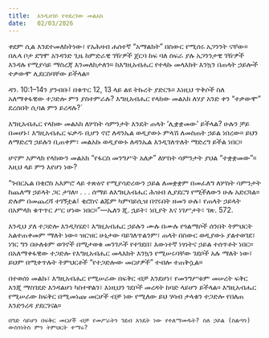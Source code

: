 ```yaml
---
title:  እንዲዘገይ የተደረገው መልአክ
date:   02/03/2026
---
```


ቀደም ሲል እንደተመለከትነው፣ የአሕዛብ ሐሰተኛ “አማልክት” በስውር የሚሰሩ አጋንንት ናቸው። በሌላ ቦታ ደግሞ አንዳንድ ጊዜ ከምድራዊ ገዥዎች ጀርባ ከፍ ባለ ስፍራ ያሉ አጋንንታዊ ገዥዎች እንዳሉ የሚያሳይ ማስረጃ እንመለከታለን። ከእግዚአብሔር የተላኩ መላእክት እንኳን በጠላት ኃይሎች ተቃውሞ ሊደርስባቸው ይችላል።

ዳን. 10:1–14ን ያንብቡ፤ በቁጥር 12, 13 ላይ ልዩ ትኩረት ያድርጉ። እነዚህ ጥቅሶች ስለ አለማቀፋዊው ተጋድሎ ምን ያስተምራሉ? እግዚአብሔር የላከው መልአክ ለሃያ አንድ ቀን “ተቃውሞ” ደረሰበት ሲባል ምን ይረዳሉ?`

እግዚአብሔር የላከው መልአክ ለሦስት ሳምንታት እንዴት ጠላት ‘ሊቋቋመው’ ይችላል? ሁሉን ቻይ በመሆኑ፣ እግዚአብሔር ፍቃዱ ቢሆን ኖሮ ለዳንኤል ወዲያውኑ ምላሽ ለመስጠት ኃይል ነበረው። ይህን ለማድረግ ኃይሉን ቢጠቀም፣ መልአኩ ወዲያውኑ ለዳንኤል እንዲገለጥለት ማድረግ ይችል ነበር።

ሆኖም አምላክ የላከውን መልአክ “የፋርስ መንግሥት አለቃ” ለሦስት ሳምንታት ያህል “ተቋቋመው”። እዚህ ላይ ምን እየሆነ ነው?

“ገብርኤል በቂሮስ አእምሮ ላይ ተጽዕኖ የሚያሳድረውን ኃይል ለመቋቋም በመፈለግ ለሦስት ሳምንታት ከጨለማ ኃይላት ጋር ታገለ። . . . ሰማይ ለእግዚአብሔር ሕዝብ ሊያደርግ የሚችለውን ሁሉ አድርጓል። ድሉም በመጨረሻ ተገኝቷል፤ ቂሮስና ልጁም ካምባይሲዝ በኖሩበት ዘመን ሁሉ፣ የጠላት ኃይላት በአምላክ ቁጥጥር ሥር ሆነው ነበር።”—ኤለን ጂ. ኋይት፣ ነቢያት እና ነገሥታት፣ ገጽ. 572.

እንዲህ ያለ ተጋድሎ እንዲካሄድ፣ እግዚአብሔር ኃይሉን ሙሉ በሙሉ የጎልማሶች ሰንበት ትምህርት አልተጠቀመም ማለት ነው። ዝርዝር ሁኔታው ባይገለጥልንም፣ ጠላት በስውር ወዲያውኑ ያልተወገደ፣ ነገር ግን በሁለቱም ወገኖች በሚታወቁ መንገዶች የተገደበ፣ እውነተኛ ነፃነትና ኃይል ተሰጥቶት ነበር። በአለማቀፋዊው ተጋድሎ የእግዚአብሔር መላእክት እንኳን የሚሠሩባቸው ገደቦች አሉ ማለት ነው፣ ይህም በሚቀጥሉት ትምህርቶች “የተጋድሎው መርሆዎች” ተብሎ ተጠቅሷል።

በተወሰነ መልኩ፣ እግዚአብሔር የሚሠራው በፍቅር ብቻ እንደሆነ፣ የመንግሥቱም መሠረት ፍቅር እንጂ ማስገደድ እንዳልሆነ ካስተዋልን፣ እነዚህን ገደቦች መረዳት ከባድ ላይሆን ይችላል። እግዚአብሔር የሚሠራው ከፍቅር በሚመነጩ መርሆች ብቻ ነው የሚለው ይህ ሃሳብ ታላቁን ተጋድሎ የበለጠ እንድንረዳ ያደርገናል።

`በግድ ሳይሆን በፍቅር መርሆች ብቻ የመሥራትን ገደብ እንዴት ነው የተለማመዱት? ስለ ኃይል (ስልጣን) ውስንነትስ ምን ትምህርት ተማሩ?`